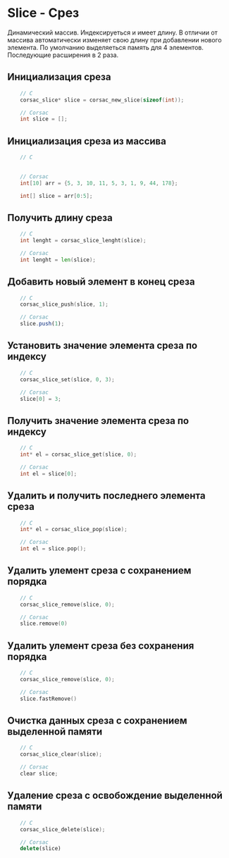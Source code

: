 # Slice - Срез

Динамический массив. Индексируеться и имеет длину. В отличии от массива автоматически изменяет свою длину при добавлении нового элемента. По умолчанию выделяеться память для 4 элементов. Последующие расширения в 2 раза. 

## Инициализация среза
```c
    // C
    corsac_slice* slice = corsac_new_slice(sizeof(int));
```
```c
    // Corsac
    int slice = [];
```
## Инициализация среза из массива
```c
    // C
   
```
```go
    // Corsac
    int[10] arr = {5, 3, 10, 11, 5, 3, 1, 9, 44, 178};

    int[] slice = arr[0:5];
```
## Получить длину среза
```c
    // C
    int lenght = corsac_slice_lenght(slice);
```
```go
    // Corsac
    int lenght = len(slice);
```
## Добавить новый элемент в конец среза
```c
    // C
    corsac_slice_push(slice, 1);
```
```js
    // Corsac
    slice.push(1);
```
## Установить значение элемента среза по индексу
```c
    // C
    corsac_slice_set(slice, 0, 3);
```
```c
    // Corsac
    slice[0] = 3;
```
## Получить значение элемента среза по индексу
```c
    // C
    int* el = corsac_slice_get(slice, 0);
```
```go
    // Corsac
    int el = slice[0];
```
## Удалить и получить последнего элемента среза
```c
    // C
    int* el = corsac_slice_pop(slice);
```
```c
    // Corsac
    int el = slice.pop();
```
## Удалить улемент среза с сохранением порядка
```c
    // C
    corsac_slice_remove(slice, 0);
```
```c
    // Corsac
    slice.remove(0)
```
## Удалить улемент среза без сохранения порядка
```c
    // C
    corsac_slice_remove(slice, 0);
```
```c
    // Corsac
    slice.fastRemove()
```
## Очистка данных среза с сохранением выделенной памяти
```c
    // C
    corsac_slice_clear(slice);
```
```js
    // Corsac
    clear slice;
```
## Удаление среза с освобождение выделенной памяти
```c
    // C
    corsac_slice_delete(slice);
```
```js
    // Corsac
    delete(slice)
```